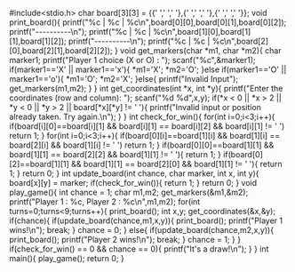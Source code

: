#include<stdio.h>
char board[3][3] = {{' ',' ',' '},{' ',' ',' '},{' ',' ',' '}};
void print_board(){
   printf("%c | %c | %c\n",board[0][0],board[0][1],board[0][2]);
   printf("----------\n");
   printf("%c | %c | %c\n",board[1][0],board[1][1],board[1][2]);
   printf("----------\n");
   printf("%c | %c | %c\n",board[2][0],board[2][1],board[2][2]);
}
void get_markers(char *m1, char *m2){
   char marker1;
   printf("Player 1 choice (X or O) : ");
   scanf("%c",&marker1);
   if(marker1=='X' || marker1=='x'){
      *m1='X';
      *m2='O';
   }else if(marker1=='O' || marker1=='o'){
      *m1='O';
      *m2='X';
   }else{
      printf("Invalid Input");
      get_markers(m1,m2);
   }
}
int get_coordinates(int *x, int *y){
   printf("Enter the coordinates (row and column): ");
   scanf("%d %d",x,y);
   if(*x < 0 || *x > 2 || *y < 0 || *y > 2 || board[*x][*y] != ' '){
     printf("Invalid input or position already taken. Try again.\n");
   }
}
int check_for_win(){
   for(int i=0;i<3;i++){
      if(board[i][0]==board[i][1] && board[i][1] == board[i][2] && board[i][1] != ' ')
         return 1;
   }
   for(int i=0;i<3;i++){
      if(board[0][i]==board[1][i] && board[1][i] == board[2][i] && board[1][i] != ' ')
         return 1;
   }
   if(board[0][0]==board[1][1] && board[1][1] == board[2][2] && board[1][1] != ' '){
         return 1;
   }
   if(board[0][2]==board[1][1] && board[1][1] == board[2][0] && board[1][1] != ' '){
         return 1;
   }
   return 0;
}
int update_board(int chance, char marker, int x, int y){
   board[x][y] = marker;
   if(check_for_win()){
     return 1;
   }
   return 0;
}
void play_game(){
   int chance = 1;
   char m1,m2;
   get_markers(&m1,&m2);
   printf("Player 1 : %c, Player 2 : %c\n",m1,m2);
   for(int turns=0;turns<9;turns++){
     print_board();
     int x,y;
     get_coordinates(&x,&y);
     if(chance){
        if(update_board(chance,m1,x,y)){
            print_board();
            printf("Player 1 wins!\n");
            break;
        }
        chance = 0;
     }
     else{
        if(update_board(chance,m2,x,y)){
            print_board();
            printf("Player 2 wins!\n");
            break;
        }
        chance = 1;
     }
   }
   if(check_for_win() == 0 && chance == 0){
     printf("It's a draw!\n");
   }
}
int main(){
   play_game();
   return 0;
}
